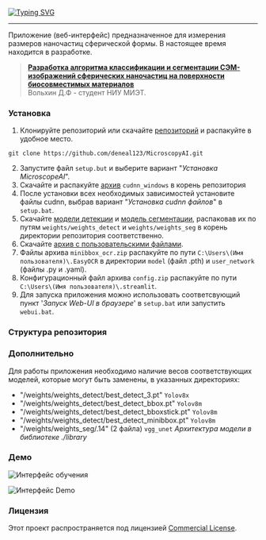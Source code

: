 <a href="https://git.io/typing-svg"><img src="https://readme-typing-svg.herokuapp.com?font=Fira+Code&weight=100&size=32&pause=1000&center=true&vCenter=true&multiline=true&repeat=false&random=false&width=950&lines=MicroscopeAI" alt="Typing SVG" /></a>

---

Приложение (веб-интерфейс) предназначенное для измерения размеров наночастиц сферической формы.
В настоящее время находится в разработке.


> [**Разработка алгоритма классификации и сегментации
> СЭМ-изображений сферических наночастиц на поверхности биосовместимых
> материалов**](https://)           
> Вольхин Д.Ф - студент НИУ МИЭТ.


### Установка

1. Клонируйте репозиторий
или скачайте [репозиторий](https://github.com/deneal123/MicroscopeAI/archive/refs/heads/master.zip)
и распакуйте в удобное место.
```
git clone https://github.com/deneal123/MicroscopyAI.git
```
2. Запустите файл `setup.but` и выберите вариант "*Установка MicroscopeAI*".
3. Скачайте и распакуйте [архив](https://disk.yandex.ru/d/ismGT13a5p5grw) `cudnn_windows` в корень репозитория 
4. После установки всех необходимых зависимостей установите файлы cudnn, выбрав вариант "*Установка cudnn файлов*"
в `setup.bat`.
5. Скачайте [модели детекции](https://disk.yandex.ru/d/aJDHGdLKqtZVLw) и
[модель сегментации](https://disk.yandex.ru/d/xXhibgKYoAt4yQ), распаковав их по путям `weights/weights_detect`
и `weights/weights_seg` в корень директории репозитория соответственно.
6. Скачайте [архив с пользовательскими файлами](https://disk.yandex.ru/d/5ihD1tBUnB1VGg).
7. Файлы архива `minibbox_ocr.zip`
распакуйте по пути `C:\Users\(Имя пользователя)\.EasyOCR` в директории `model` (файл .pth) и
`user_network` (файлы .py и .yaml).
8. Конфигурационный файл архива `config.zip` распакуйте по пути `C:\Users\(Имя пользователя)\.streamlit`.
9. Для запуска приложения можно использовать соответсвующий пункт '*Запуск Web-UI в браузере*'
в `setup.bat` или запустить `webui.bat`.



### Структура репозитория





### Дополнительно

Для работы приложения необходимо наличие весов соответствующих моделей, которые могут быть заменены,
в указанных директориях:

- "/weights/weights_detect/best_detect_3.pt" `Yolov8x`
- "/weights/weights_detect/best_detect_bbox.pt" `Yolov8m`
- "/weights/weights_detect/best_detect_bboxstick.pt" `Yolov8m`
- "/weights/weights_detect/best_detect_minibbox.pt" `Yolov8m` 
- "/weights/weights_seg/.14" (2 файла) `vgg_unet` *Архитектура модели в библиотеке ./library*



### Демо

![Интерфейс обучения](https://github.com/deneal123/MicroscopyAI/blob/master/img/train.png)

![Интерфейс Demo](https://github.com/deneal123/MicroscopyAI/blob/master/img/demo.png)




### Лицензия

Этот проект распространяется под лицензией [Commercial License](LICENSE).
